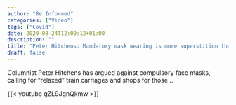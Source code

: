 ```yaml
---
author: "Be Informed"
categories: ["Video"]
tags: ["Covid"]
date: 2020-08-24T12:09:12+01:00
description: ""
title: "Peter Hitchens: Mandatory mask wearing is more superstition than science"
draft: false
---
```


Columnist Peter Hitchens has argued against compulsory face masks, calling for “relaxed” train carriages and shops for those ..

{{< youtube gZL9JgnQkmw >}}
